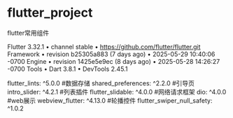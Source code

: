 # flutter_project
flutter常用组件

Flutter 3.32.1 • channel stable • https://github.com/flutter/flutter.git
Framework • revision b25305a883 (7 days ago) • 2025-05-29 10:40:06 -0700
Engine • revision 1425e5e9ec (8 days ago) • 2025-05-28 14:26:27 -0700
Tools • Dart 3.8.1 • DevTools 2.45.1

  flutter_lints: ^5.0.0
  #数据存储
  shared_preferences: ^2.2.0
  #引导页
  intro_slider: ^4.2.1
  #列表插件
  flutter_slidable: ^4.0.0
  #网络请求框架
  dio: ^4.0.0
  #web展示
  webview_flutter: ^4.13.0
  #轮播控件
  flutter_swiper_null_safety: ^1.0.2
